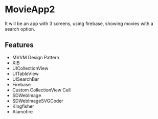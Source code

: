 # MovieApp2

It will be an app with 3 screens, using firebase, showing movies with a search option.







## Features
* MVVM Design Pattern
* XIB
* UICollectionView
* UITableView
* UISearchBar
* Firebase
* Custom CollectionView Cell
* SDWebImage
* SDWebImageSVGCoder
* Kingfisher
* Alamofire
